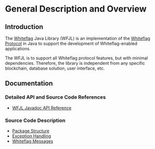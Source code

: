 # General Description and Overview

## Introduction

The [Whiteflag](https://www.whiteflagprotocol.org/) Java Library (WFJL)
is an implementation of the [Whiteflag Protocol](https://standard.whiteflagprotocol.org/)
in Java to support the development of Whiteflag-enabled applications.

The WFJL is to support all Whiteflag protocol features, but with minimal
dependencies. Therefore, the library is independent from any specific
blockchain, database solution, user interface, etc.

## Documentation

### Detailed API and Source Code References

* [WFJL Javadoc API Reference](javadoc/index.html)

### Source Code Description

* [Package Structure](md/packages.md)
* [Exception Handling](md/errors.md)
* [Whiteflag Messages](md/messages.md)
